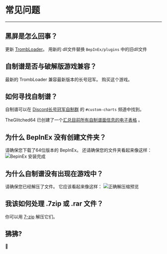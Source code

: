 # 常见问题
---

## 黑屏是怎么回事？

更新 [TrombLoader](https://github.com/NyxTheShield/TrombLoader/releases/latest)。 用新的 dll文件替换 `BepInEx/plugins` 中的旧dll文件

## 自制谱是否与破解版游戏兼容？

最新的 TrombLoader 兼容最新版本的长号冠军。 购买这个游戏。

## 如何寻找自制谱？

自制谱可以在 [Discord长号冠军自制群](https://discord.gg/KVzKRsbetJ) 的 `#custom-charts` 频道中找到。

TheGlitched64 已创建了一个[汇总目前所有自制谱面信息的电子表格](https://docs.google.com/spreadsheets/d/1xpoUnHdSJFqOQEK_637-HCECYtJsgK91oY4dRuDMtik/edit?usp=sharing) 。

## 为什么 BepInEx 没有创建文件夹？

请确保您下载了64位版本的 BepInEx。 还请确保您的文件夹看起来像这样： ![BepinEx 安装完成](../docs/files/finishedbepinex.png)

## 为什么自制谱没有出现在游戏中？

请确保您已经解压了文件。 它应该看起来像这样： ![正确解压缩预览](../docs/files/customsongcorrect.png)

## 我该如何处理 .7zip 或 .rar 文件？

你可以用 [7-zip](https://www.7-zip.org/download.html) 解压它们。

## 狒狒?

🐒
